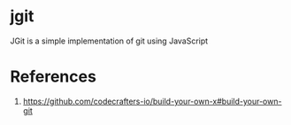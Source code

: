 # jgit
JGit is a simple implementation of git using JavaScript


# References

1. https://github.com/codecrafters-io/build-your-own-x#build-your-own-git
   
